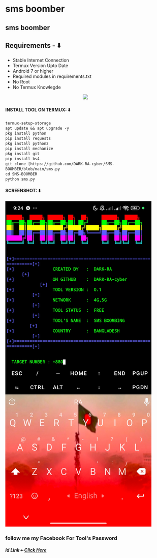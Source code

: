 # sms boomber
## sms boomber  

## Requirements - ⬇️
- Stable Internet Connection
- Termux Version Upto Date
- Android 7 or higher
- Required modules in requirements.txt
- No Root
- No Termux Knowlegde

<p align="center"><img src="https://user-images.githubusercontent.com/88341460/189536974-e0965a1d-3cc8-4507-a4c8-77aaa778a5c1.gif"></p>

#### INSTALL TOOL ON TERMUX: ⬇️
```
termux-setup-storage
apt update && apt upgrade -y
pkg install python
pip install requests
pkg install python2
pip install mechanize
pkg install git 
pip install bs4
git clone [https://github.com/DARK-RA-cyber/SMS-BOOMBER/blob/main/sms.py
cd SMS-BOOMBER
python sms.py
```



#### SCREENSHOT: ⬇️
![logo](https://github.com/DARK-RA-cyber/SMS-BOOMBER/blob/main/Screenshot_2024-09-17-21-24-00-944_com.termux.jpg)

<h3> follow me my Facebook  For Tool's Password</h3>
<h5>id  Link➛ <a href="https://www.facebook.com/MUHAMMAD.RONI.AKONDO?mibextid=ZbWKwL">Click Here</a></h5>
